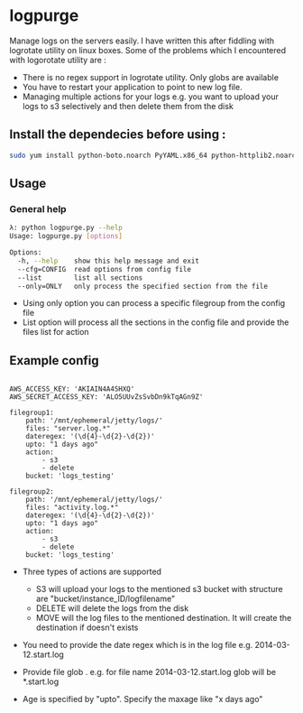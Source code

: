 # logpurge

Manage logs on the servers easily. I have written this after fiddling with logrotate utility on linux boxes. 
Some of the problems which I encountered with logorotate utility are :

- There is no regex support in logrotate utility. Only globs are available
- You have to restart your application to point to new log file.
- Managing multiple actions for your logs e.g. you want to upload your logs to s3 selectively and then delete them from the disk



## Install the dependecies before using :

``` sh
sudo yum install python-boto.noarch PyYAML.x86_64 python-httplib2.noarch -y
```

## Usage

### General help
``` sh
λ: python logpurge.py --help
Usage: logpurge.py [options]

Options:
  -h, --help    show this help message and exit
  --cfg=CONFIG  read options from config file
  --list        list all sections
  --only=ONLY   only process the specified section from the file
```


- Using only option you can process a specific filegroup from the config file
- List option will process all the sections in the config file and provide the files list for action

## Example config

```

AWS_ACCESS_KEY: 'AKIAIN4A4SHXQ'
AWS_SECRET_ACCESS_KEY: 'ALO5UUvZsSvbDn9kTqAGn9Z'

filegroup1:
    path: '/mnt/ephemeral/jetty/logs/'
    files: "server.log.*"
    dateregex: '(\d{4}-\d{2}-\d{2})'
    upto: "1 days ago"
    action:
        - s3
        - delete
    bucket: 'logs_testing'

filegroup2:
    path: '/mnt/ephemeral/jetty/logs/'
    files: "activity.log.*"
    dateregex: '(\d{4}-\d{2}-\d{2})'
    upto: "1 days ago"
    action:
        - s3
        - delete
    bucket: 'logs_testing'

```

- Three types of actions are supported 
  - S3 will upload your logs to the mentioned s3 bucket with structure are "bucket/instance_ID/logfilename"
  - DELETE will delete the logs from the disk
  - MOVE will the log files to the mentioned destination. It will create the destination if doesn't exists
  
- You need to provide the date regex which is in the log file e.g. 2014-03-12.start.log
- Provide file glob . e.g. for file name 2014-03-12.start.log glob will be *.start.log
- Age is specified by "upto". Specify the maxage like "x days ago"

